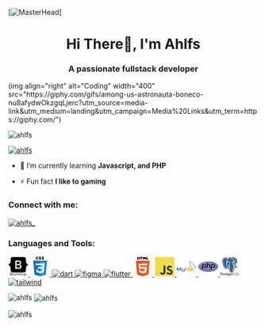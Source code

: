 [![MasterHead](https://scontent.fjog4-1.fna.fbcdn.net/v/t39.30808-6/347838034_790360812565195_8092468810296845749_n.png?_nc_cat=102&ccb=1-7&_nc_sid=52f669&_nc_eui2=AeHF_L1e9xnuJ6P8OB4aZwByeLqyxiT7A3J4urLGJPsDckuSQxZKj52TxRDLuYRkgVODPNu9S7Tp9Bwxktwz90-w&_nc_ohc=c0qIBbd8nOAAX_JRICF&_nc_ht=scontent.fjog4-1.fna&oh=00_AfBDvwwP5oUpXSAM-NtsCMLbDUZ75xwnZIi7Nd1--Xmr0g&oe=65228FA7)]
<h1 align="center">Hi There👋, I'm Ahlfs</h1>
<h3 align="center">A passionate fullstack developer</h3>
(img align="right" alt="Coding" width="400" src="https://giphy.com/gifs/among-us-astronauta-boneco-nu8afydwOkzgqLjerc?utm_source=media-link&utm_medium=landing&utm_campaign=Media%20Links&utm_term=https://giphy.com/")

<p align="left"> <img src="https://komarev.com/ghpvc/?username=ahlfs&label=Profile%20views&color=0e75b6&style=flat" alt="ahlfs" /> </p>

<p align="left"> <a href="https://github.com/ryo-ma/github-profile-trophy"><img src="https://github-profile-trophy.vercel.app/?username=ahlfs" alt="ahlfs" /></a> </p>

- 🌱 I’m currently learning **Javascript, and PHP**

- ⚡ Fun fact **I like to gaming**

<h3 align="left">Connect with me:</h3>
<p align="left">
<a href="https://instagram.com/ahlfs_" target="blank"><img align="center" src="https://raw.githubusercontent.com/rahuldkjain/github-profile-readme-generator/master/src/images/icons/Social/instagram.svg" alt="ahlfs_" height="30" width="40" /></a>
</p>

<h3 align="left">Languages and Tools:</h3>
<p align="left"> <a href="https://getbootstrap.com" target="_blank" rel="noreferrer"> <img src="https://raw.githubusercontent.com/devicons/devicon/master/icons/bootstrap/bootstrap-plain-wordmark.svg" alt="bootstrap" width="40" height="40"/> </a> <a href="https://www.w3schools.com/css/" target="_blank" rel="noreferrer"> <img src="https://raw.githubusercontent.com/devicons/devicon/master/icons/css3/css3-original-wordmark.svg" alt="css3" width="40" height="40"/> </a> <a href="https://dart.dev" target="_blank" rel="noreferrer"> <img src="https://www.vectorlogo.zone/logos/dartlang/dartlang-icon.svg" alt="dart" width="40" height="40"/> </a> <a href="https://www.figma.com/" target="_blank" rel="noreferrer"> <img src="https://www.vectorlogo.zone/logos/figma/figma-icon.svg" alt="figma" width="40" height="40"/> </a> <a href="https://flutter.dev" target="_blank" rel="noreferrer"> <img src="https://www.vectorlogo.zone/logos/flutterio/flutterio-icon.svg" alt="flutter" width="40" height="40"/> </a> <a href="https://www.w3.org/html/" target="_blank" rel="noreferrer"> <img src="https://raw.githubusercontent.com/devicons/devicon/master/icons/html5/html5-original-wordmark.svg" alt="html5" width="40" height="40"/> </a> <a href="https://developer.mozilla.org/en-US/docs/Web/JavaScript" target="_blank" rel="noreferrer"> <img src="https://raw.githubusercontent.com/devicons/devicon/master/icons/javascript/javascript-original.svg" alt="javascript" width="40" height="40"/> </a> <a href="https://www.mysql.com/" target="_blank" rel="noreferrer"> <img src="https://raw.githubusercontent.com/devicons/devicon/master/icons/mysql/mysql-original-wordmark.svg" alt="mysql" width="40" height="40"/> </a> <a href="https://www.php.net" target="_blank" rel="noreferrer"> <img src="https://raw.githubusercontent.com/devicons/devicon/master/icons/php/php-original.svg" alt="php" width="40" height="40"/> </a> <a href="https://www.postgresql.org" target="_blank" rel="noreferrer"> <img src="https://raw.githubusercontent.com/devicons/devicon/master/icons/postgresql/postgresql-original-wordmark.svg" alt="postgresql" width="40" height="40"/> </a> <a href="https://tailwindcss.com/" target="_blank" rel="noreferrer"> <img src="https://www.vectorlogo.zone/logos/tailwindcss/tailwindcss-icon.svg" alt="tailwind" width="40" height="40"/> </a> </p>

<p><img align="left" src="https://github-readme-stats.vercel.app/api/top-langs?username=ahlfs&show_icons=true&locale=en&layout=compact" alt="ahlfs" /></p>

<p>&nbsp;<img align="center" src="https://github-readme-stats.vercel.app/api?username=ahlfs&show_icons=true&locale=en" alt="ahlfs" /></p>

<p><img align="center" src="https://github-readme-streak-stats.herokuapp.com/?user=ahlfs&" alt="ahlfs" /></p>
